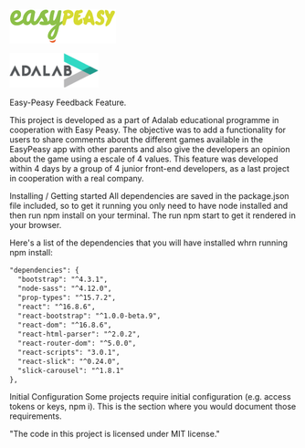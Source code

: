 ![easy peasy logo](./src/images/201-logo@1x.png)




![adalab logo](./src/images/logo_adalab_155x61.png)

Easy-Peasy Feedback Feature.

This project is developed as a part of Adalab educational programme in cooperation with Easy Peasy. The objective was to add a functionality for users to share comments about the different games available in the EasyPeasy app with other parents and also give the developers an opinion about the game using a escale of 4 values.
This feature was developed within 4 days by a group of 4 junior front-end developers, as a last project in cooperation with a real company.

Installing / Getting started
All dependencies are saved in the package.json file included, so to get it running you only need to have node installed and then run npm install on your terminal. The run npm start to get it rendered in your browser.

Here's a list of the dependencies that you will have installed whrn running npm install:

    "dependencies": {
      "bootstrap": "^4.3.1",
      "node-sass": "^4.12.0",
      "prop-types": "^15.7.2",
      "react": "^16.8.6",
      "react-bootstrap": "^1.0.0-beta.9",
      "react-dom": "^16.8.6",
      "react-html-parser": "^2.0.2",
      "react-router-dom": "^5.0.0",
      "react-scripts": "3.0.1",
      "react-slick": "^0.24.0",
      "slick-carousel": "^1.8.1"
    },

Initial Configuration
Some projects require initial configuration (e.g. access tokens or keys, npm i). This is the section where you would document those requirements.


"The code in this project is licensed under MIT license."

